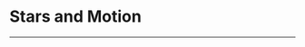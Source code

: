 # Stars and Motion

----

<!-- Self-contained Web Component for “Stars and Motion” -->
<!-- Paste this in place of your old <canvas>…<script> block, and keep your original CSS untouched -->
<script>
class StarsMotionScene extends HTMLElement {
  constructor() {
    super();
    this.logs = [];

    // Create canvas & FPS elements in light DOM so your existing CSS applies
    this.canvas = document.createElement('canvas');
    this.canvas.id = 'canvas';
    this.canvas.setAttribute('aria-label','Interactive Dreamscape Canvas');

    this.fpsEl = document.createElement('div');
    this.fpsEl.id = 'fps';
    this.fpsEl.setAttribute('aria-label','FPS Counter');
    this.fpsEl.textContent = 'FPS: --';

    this.append(this.canvas, this.fpsEl);
    this.ctx = this.canvas.getContext('2d');
  }

  connectedCallback() {
    const ctx   = this.ctx;
    const fpsEl = this.fpsEl;
    const logs  = this.logs;
    let width, height, px = 0, py = 0;
    let petals = [], flings = [], dragStart = null, dragX = 0, dragY = 0;
    let analyser, dataArr, vineCommands = '';
    let flashTimer = 0;

    // Logging helper
    const log = e => logs.push({ time: Date.now(), type: e.type, data: e.detail || {} });

    // Resize
    const resize = () => {
      width  = this.canvas.width  = window.innerWidth;
      height = this.canvas.height = window.innerHeight;
    };
    window.addEventListener('resize', resize);
    resize();

    // Parallax & shake
    window.addEventListener('deviceorientation', e => {
      px = (e.gamma || 0) / 45;
      py = (e.beta  || 0) / 90;
      log(e);
    });
    window.addEventListener('devicemotion', e => {
      log(e);
      const a = e.accelerationIncludingGravity || e.acceleration;
      if (a) {
        const mag = Math.hypot(a.x, a.y, a.z);
        if (mag > 25) for (let i = 0; i < 20; i++) spawnPetal();
      }
    });

    // Input logging
    ['touchstart','touchmove','touchend','mousedown','mousemove','mouseup','orientationchange']
      .forEach(evt => window.addEventListener(evt, log));

    // Petals
    function spawnPetal() {
      petals.push({
        x: Math.random() * width,
        y: -10,
        vy: Math.random()+0.5,
        r:  Math.random()*3+2
      });
    }

    // Fling physics
    window.addEventListener('touchstart', e => {
      const t = e.touches[0];
      dragStart = { x: t.clientX, y: t.clientY, t: Date.now() };
    });
    window.addEventListener('touchmove', e => {
      const t = e.touches[0];
      dragX = t.clientX; dragY = t.clientY;
    });
    window.addEventListener('touchend', () => {
      if (dragStart) {
        const dt = Date.now() - dragStart.t || 1;
        const vx = (dragX - dragStart.x) / dt * 10;
        const vy = (dragY - dragStart.y) / dt * 10;
        flings.push({ x: dragStart.x, y: dragStart.y, vx, vy, trail: [] });
        dragStart = null;
      }
    });

    // Audio-reactive
    if (navigator.mediaDevices?.getUserMedia) {
      navigator.mediaDevices.getUserMedia({ audio: true }).then(stream => {
        const audioCtx = new (window.AudioContext||window.webkitAudioContext)();
        const src = audioCtx.createMediaStreamSource(stream);
        analyser = audioCtx.createAnalyser();
        src.connect(analyser);
        analyser.fftSize = 64;
        dataArr = new Uint8Array(analyser.frequencyBinCount);
      }).catch(() => {});
    }

    // L-system vine
    function generateVine(axiom, rule, iter) {
      let str = axiom;
      for (let i=0; i<iter; i++) {
        str = str.split('').map(c=>c==='F'?rule:c).join('');
      }
      vineCommands = str;
    }
    function drawVine() {
      const stack = [];
      let x = width*0.1, y = height*0.9, ang = -Math.PI/2;
      ctx.strokeStyle = 'lime'; ctx.lineWidth = 1;
      ctx.beginPath(); ctx.moveTo(x,y);
      for (const c of vineCommands) {
        if (c==='F') { x+=Math.cos(ang)*10; y+=Math.sin(ang)*10; ctx.lineTo(x,y); }
        else if (c==='+') ang+=Math.PI/6;
        else if (c==='-') ang-=Math.PI/6;
        else if (c==='[') stack.push({x,y,ang});
        else if (c===']') { ({x,y,ang} = stack.pop()); ctx.moveTo(x,y); }
      }
      ctx.stroke();
    }
    generateVine('F','F[+F]F[-F]F',3);

    // Voice commands
    if ('webkitSpeechRecognition' in window) {
      const rec = new webkitSpeechRecognition();
      rec.continuous = true;
      rec.onresult = e => {
        const t = e.results[e.results.length-1][0].transcript.toLowerCase();
        log({ type:'speech', transcript: t });
        if (t.includes('vine')) generateVine('F','F[+F]F[-F]F',4);
        if (t.includes('petal')) for(let i=0;i<50;i++) spawnPetal();
        if (t.includes('flash')) flashTimer = 10;
      };
      rec.start();
    }

    // Radial burst on double-tap
    let lastTap=0;
    const spawnPetalBurst = (x,y) => {
      for(let i=0;i<20;i++){
        const ang = Math.random()*Math.PI*2;
        flings.push({ x, y, vx:Math.cos(ang)*3, vy:Math.sin(ang)*3, trail: [] });
      }
    };
    window.addEventListener('touchend', e => {
      const now = Date.now();
      if (now - lastTap < 300) {
        const t = e.changedTouches[0];
        spawnPetalBurst(t.clientX,t.clientY);
      }
      lastTap = now;
    });

    // Render loop
    let last=performance.now(), fps=0;
    const update = now => {
      const dt = now-last; last = now; fps = Math.round(1000/dt);
      fpsEl.textContent = 'FPS: ' + fps;

      ctx.clearRect(0,0,width,height);

      // Parallax background
      ctx.save();
        ctx.translate(px*30, py*30);
        const grd = ctx.createRadialGradient(width/2,height/2,100,width/2,height/2,width);
        grd.addColorStop(0,'#002'); grd.addColorStop(1,'#220');
        ctx.fillStyle = grd;
        ctx.fillRect(-px*50,-py*50,width+px*100,height+py*100);
      ctx.restore();

      // Shader overlay
      const hue = (now/50)%360;
      ctx.save();
        ctx.globalCompositeOperation = 'overlay';
        ctx.fillStyle = `hsla(${hue},100%,50%,0.02)`;
        ctx.fillRect(0,0,width,height);
      ctx.restore();

      // Petals
      if (Math.random()<0.05) spawnPetal();
      petals.forEach((p,i)=>{
        p.y+=p.vy;
        ctx.fillStyle='rgba(255,182,193,0.7)';
        ctx.beginPath(); ctx.arc(p.x,p.y,p.r,0,2*Math.PI); ctx.fill();
      });
      petals = petals.filter(p=>p.y<height+10);

      // Flings & trails
      flings.forEach((o,i)=>{
        o.vy+=0.5; o.x+=o.vx; o.y+=o.vy;
        o.trail.push({x:o.x,y:o.y});
        ctx.beginPath();
        o.trail.slice(-10).forEach((pt,j)=>{
          ctx.globalAlpha = j/10;
          ctx.lineTo(pt.x,pt.y);
        });
        ctx.strokeStyle='white'; ctx.stroke(); ctx.globalAlpha=1;
        ctx.beginPath(); ctx.fillStyle='white';
        ctx.arc(o.x,o.y,5,0,2*Math.PI); ctx.fill();
        if (o.y>height+50) flings.splice(i,1);
      });

      // Audio-reactive bloom
      if (analyser) {
        analyser.getByteFrequencyData(dataArr);
        const avg = dataArr.reduce((s,v)=>s+v,0)/dataArr.length;
        ctx.save();
          ctx.globalAlpha = avg/255 * 0.5;
          ctx.beginPath(); ctx.arc(width/2,height/2,avg,0,2*Math.PI);
          ctx.fillStyle = 'cyan'; ctx.fill();
        ctx.restore();
      }

      // Voice flash
      if (flashTimer-->0) {
        ctx.save();
          ctx.globalAlpha = flashTimer/10;
          ctx.fillStyle = 'white'; ctx.fillRect(0,0,width,height);
        ctx.restore();
      }

      // Draw vine
      drawVine();

      requestAnimationFrame(update);
    };
    requestAnimationFrame(update);

    // Send logs
    window.addEventListener('beforeunload', ()=>navigator.sendBeacon('/log',JSON.stringify(logs)));
  }
}

customElements.define('stars-motion-scene', StarsMotionScene);
</script>

<stars-motion-scene></stars-motion-scene>